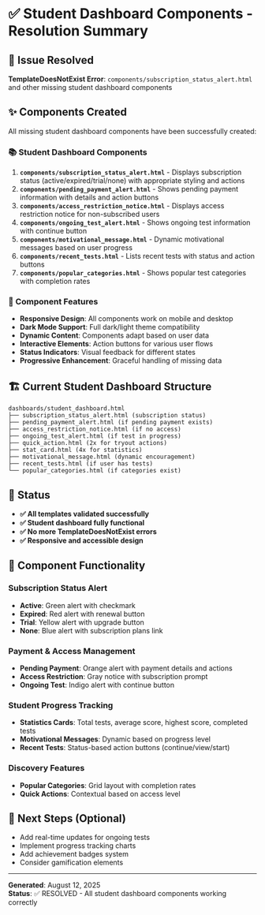 # ✅ Student Dashboard Components - Resolution Summary

## 🎯 Issue Resolved
**TemplateDoesNotExist Error**: `components/subscription_status_alert.html` and other missing student dashboard components

## ✨ Components Created
All missing student dashboard components have been successfully created:

### 📚 Student Dashboard Components
1. **`components/subscription_status_alert.html`** - Displays subscription status (active/expired/trial/none) with appropriate styling and actions
2. **`components/pending_payment_alert.html`** - Shows pending payment information with details and action buttons
3. **`components/access_restriction_notice.html`** - Displays access restriction notice for non-subscribed users
4. **`components/ongoing_test_alert.html`** - Shows ongoing test information with continue button
5. **`components/motivational_message.html`** - Dynamic motivational messages based on user progress
6. **`components/recent_tests.html`** - Lists recent tests with status and action buttons
7. **`components/popular_categories.html`** - Shows popular test categories with completion rates

### 🎨 Component Features
- **Responsive Design**: All components work on mobile and desktop
- **Dark Mode Support**: Full dark/light theme compatibility
- **Dynamic Content**: Components adapt based on user data
- **Interactive Elements**: Action buttons for various user flows
- **Status Indicators**: Visual feedback for different states
- **Progressive Enhancement**: Graceful handling of missing data

## 🏗️ Current Student Dashboard Structure
```
dashboards/student_dashboard.html
├── subscription_status_alert.html (subscription status)
├── pending_payment_alert.html (if pending payment exists)
├── access_restriction_notice.html (if no access)
├── ongoing_test_alert.html (if test in progress)
├── quick_action.html (2x for tryout actions)
├── stat_card.html (4x for statistics)
├── motivational_message.html (dynamic encouragement)
├── recent_tests.html (if user has tests)
└── popular_categories.html (if categories exist)
```

## 🚀 Status
- **✅ All templates validated successfully**
- **✅ Student dashboard fully functional**
- **✅ No more TemplateDoesNotExist errors**
- **✅ Responsive and accessible design**

## 🎯 Component Functionality

### Subscription Status Alert
- **Active**: Green alert with checkmark
- **Expired**: Red alert with renewal button
- **Trial**: Yellow alert with upgrade button
- **None**: Blue alert with subscription plans link

### Payment & Access Management
- **Pending Payment**: Orange alert with payment details and actions
- **Access Restriction**: Gray notice with subscription prompt
- **Ongoing Test**: Indigo alert with continue button

### Student Progress Tracking
- **Statistics Cards**: Total tests, average score, highest score, completed tests
- **Motivational Messages**: Dynamic based on progress level
- **Recent Tests**: Status-based action buttons (continue/view/start)

### Discovery Features
- **Popular Categories**: Grid layout with completion rates
- **Quick Actions**: Contextual based on access level

## 📝 Next Steps (Optional)
- Add real-time updates for ongoing tests
- Implement progress tracking charts
- Add achievement badges system
- Consider gamification elements

---
**Generated**: August 12, 2025  
**Status**: ✅ RESOLVED - All student dashboard components working correctly
